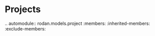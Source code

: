 # Projects
.. automodule:: rodan.models.project
   :members:
   :inherited-members:
   :exclude-members: